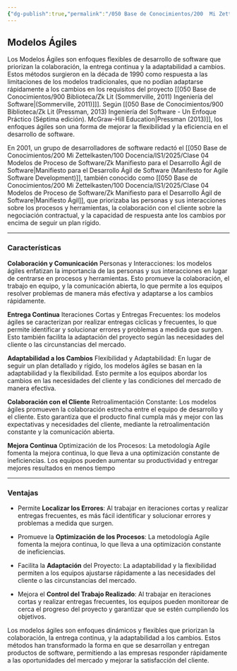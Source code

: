 ```yaml
---
{"dg-publish":true,"permalink":"/050 Base de Conocimientos/200  Mi Zettelkasten/100 Docencia/IS1/2025/Clase 04 Modelos de Proceso de Software/Zk Modelos Ágiles/","tags":["digitalGarden","modeloDeProceso"]}
---
```


## Modelos Ágiles

Los Modelos Ágiles son enfoques flexibles de desarrollo de software que priorizan la colaboración, la entrega continua y la adaptabilidad a cambios. Estos métodos surgieron en la década de 1990 como respuesta a las limitaciones de los modelos tradicionales, que no podían adaptarse rápidamente a los cambios en los requisitos del proyecto [[050 Base de Conocimientos/900 Biblioteca/Zk Lit (Sommerville, 2011) Ingeniería del Software\|(Sommerville, 2011)]]]. Según [[050 Base de Conocimientos/900 Biblioteca/Zk Lit (Pressman, 2013) Ingeniería del Software - Un Enfoque Práctico (Séptima edición). McGraw-Hill Education\|Pressman (2013)]], los enfoques ágiles son una forma de mejorar la flexibilidad y la eficiencia en el desarrollo de software.

En 2001, un grupo de desarrolladores de software redactó el [[050 Base de Conocimientos/200  Mi Zettelkasten/100 Docencia/IS1/2025/Clase 04 Modelos de Proceso de Software/Zk Manifiesto para el Desarrollo Ágil de Software\|Manifiesto para el Desarrollo Ágil de Software (Manifesto for Agile Software Development)]], también conocido como [[050 Base de Conocimientos/200  Mi Zettelkasten/100 Docencia/IS1/2025/Clase 04 Modelos de Proceso de Software/Zk Manifiesto para el Desarrollo Ágil de Software\|Manifiesto Ágil]], que priorizaba las personas y sus interacciones sobre los procesos y herramientas, la colaboración con el cliente sobre la negociación contractual, y la capacidad de respuesta ante los cambios por encima de seguir un plan rígido.

----
### Características

**Colaboración y Comunicación**
Personas y Interacciones: los modelos ágiles enfatizan la importancia de las personas y sus interacciones en lugar de centrarse en procesos y herramientas. Esto promueve la colaboración, el trabajo en equipo, y la comunicación abierta, lo que permite a los equipos resolver problemas de manera más efectiva y adaptarse a los cambios rápidamente.

**Entrega Continua**
Iteraciones Cortas y Entregas Frecuentes: los modelos ágiles se caracterizan por realizar entregas cíclicas y frecuentes, lo que permite identificar y solucionar errores y problemas a medida que surgen. Esto también facilita la adaptación del proyecto según las necesidades del cliente o las circunstancias del mercado.

**Adaptabilidad a los Cambios**
Flexibilidad y Adaptabilidad: En lugar de seguir un plan detallado y rígido, los modelos ágiles se basan en la adaptabilidad y la flexibilidad. Esto permite a los equipos abordar los cambios en las necesidades del cliente y las condiciones del mercado de manera efectiva.

**Colaboración con el Cliente**
Retroalimentación Constante: Los modelos ágiles promueven la colaboración estrecha entre el equipo de desarrollo y el cliente. Esto garantiza que el producto final cumpla más y mejor con las expectativas y necesidades del cliente, mediante la retroalimentación constante y la comunicación abierta.

**Mejora Continua**
Optimización de los Procesos: La metodología Agile fomenta la mejora continua, lo que lleva a una optimización constante de ineficiencias. Los equipos pueden aumentar su productividad y entregar mejores resultados en menos tiempo

----
### Ventajas

- Permite **Localizar los Errores**: Al trabajar en iteraciones cortas y realizar entregas frecuentes, es más fácil identificar y solucionar errores y problemas a medida que surgen.

- Promueve la **Optimización de los Procesos**: La metodología Agile fomenta la mejora continua, lo que lleva a una optimización constante de ineficiencias.

- Facilita la **Adaptación** del Proyecto: La adaptabilidad y la flexibilidad permiten a los equipos ajustarse rápidamente a las necesidades del cliente o las circunstancias del mercado.

- Mejora el **Control del Trabajo Realizado**: Al trabajar en iteraciones cortas y realizar entregas frecuentes, los equipos pueden monitorear de cerca el progreso del proyecto y garantizar que se estén cumpliendo los objetivos.

Los modelos ágiles son enfoques dinámicos y flexibles que priorizan la colaboración, la entrega continua, y la adaptabilidad a los cambios. Estos métodos han transformado la forma en que se desarrollan y entregan productos de software, permitiendo a las empresas responder rápidamente a las oportunidades del mercado y mejorar la satisfacción del cliente.